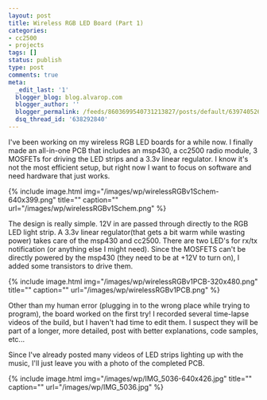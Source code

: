 ```yaml
---
layout: post
title: Wireless RGB LED Board (Part 1)
categories:
- cc2500
- projects
tags: []
status: publish
type: post
comments: true
meta:
  _edit_last: '1'
  blogger_blog: blog.alvarop.com
  blogger_author: ''
  blogger_permalink: /feeds/8603699540731213827/posts/default/6397405268358022958
  dsq_thread_id: '638292840'
---
```

I've been working on my wireless RGB LED boards for a while now. I finally made an all-in-one PCB that includes an msp430, a cc2500 radio module, 3 MOSFETs for driving the LED strips and a 3.3v linear regulator. I know it's not the most efficient setup, but right now I want to focus on software and need hardware that just works.

{% include image.html
            img="/images/wp/wirelessRGBv1Schem-640x399.png"
            title=""
            caption=""
            url="/images/wp/wirelessRGBv1Schem.png" %}

The design is really simple. 12V in are passed through directly to the RGB LED light strip. A 3.3v linear regulator(that gets a bit warm while wasting power) takes care of the msp430 and cc2500. There are two LED's for rx/tx notification (or anything else I might need). Since the MOSFETS can't be directly powered by the msp430 (they need to be at +12V to turn on), I added some transistors to drive them.

{% include image.html
            img="/images/wp/wirelessRGBv1PCB-320x480.png"
            title=""
            caption=""
            url="/images/wp/wirelessRGBv1PCB.png" %}

Other than my human error (plugging in to the wrong place while trying to program), the board worked on the first try! I recorded several time-lapse videos of the build, but I haven't had time to edit them. I suspect they will be part of a longer, more detailed, post with better explanations, code samples, etc...

Since I've already posted many videos of LED strips lighting up with the music, I'll just leave you with a photo of the completed PCB.

{% include image.html
            img="/images/wp/IMG_5036-640x426.jpg"
            title=""
            caption=""
            url="/images/wp/IMG_5036.jpg" %}
